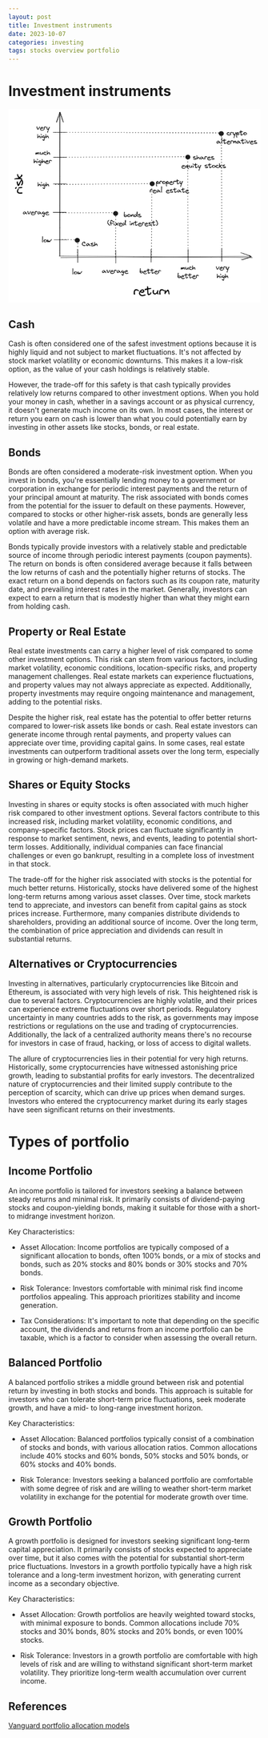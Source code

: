 ```yaml
---
layout: post
title: Investment instruments
date: 2023-10-07
categories: investing
tags: stocks overview portfolio
---
```


# Investment instruments

![Investment instruments](./images/investment-instruments.png)

## Cash

Cash is often considered one of the safest investment options because it is highly liquid and not subject to market fluctuations. It's not affected by stock market volatility or economic downturns. This makes it a low-risk option, as the value of your cash holdings is relatively stable.

However, the trade-off for this safety is that cash typically provides relatively low returns compared to other investment options. When you hold your money in cash, whether in a savings account or as physical currency, it doesn't generate much income on its own. In most cases, the interest or return you earn on cash is lower than what you could potentially earn by investing in other assets like stocks, bonds, or real estate.

## Bonds

Bonds are often considered a moderate-risk investment option. When you invest in bonds, you're essentially lending money to a government or corporation in exchange for periodic interest payments and the return of your principal amount at maturity. The risk associated with bonds comes from the potential for the issuer to default on these payments. However, compared to stocks or other higher-risk assets, bonds are generally less volatile and have a more predictable income stream. This makes them an option with average risk.

Bonds typically provide investors with a relatively stable and predictable source of income through periodic interest payments (coupon payments). The return on bonds is often considered average because it falls between the low returns of cash and the potentially higher returns of stocks. The exact return on a bond depends on factors such as its coupon rate, maturity date, and prevailing interest rates in the market. Generally, investors can expect to earn a return that is modestly higher than what they might earn from holding cash.

## Property or Real Estate

Real estate investments can carry a higher level of risk compared to some other investment options. This risk can stem from various factors, including market volatility, economic conditions, location-specific risks, and property management challenges. Real estate markets can experience fluctuations, and property values may not always appreciate as expected. Additionally, property investments may require ongoing maintenance and management, adding to the potential risks.

Despite the higher risk, real estate has the potential to offer better returns compared to lower-risk assets like bonds or cash. Real estate investors can generate income through rental payments, and property values can appreciate over time, providing capital gains. In some cases, real estate investments can outperform traditional assets over the long term, especially in growing or high-demand markets.

## Shares or Equity Stocks

Investing in shares or equity stocks is often associated with much higher risk compared to other investment options. Several factors contribute to this increased risk, including market volatility, economic conditions, and company-specific factors. Stock prices can fluctuate significantly in response to market sentiment, news, and events, leading to potential short-term losses. Additionally, individual companies can face financial challenges or even go bankrupt, resulting in a complete loss of investment in that stock.

The trade-off for the higher risk associated with stocks is the potential for much better returns. Historically, stocks have delivered some of the highest long-term returns among various asset classes. Over time, stock markets tend to appreciate, and investors can benefit from capital gains as stock prices increase. Furthermore, many companies distribute dividends to shareholders, providing an additional source of income. Over the long term, the combination of price appreciation and dividends can result in substantial returns.

## Alternatives or Cryptocurrencies

Investing in alternatives, particularly cryptocurrencies like Bitcoin and Ethereum, is associated with very high levels of risk. This heightened risk is due to several factors. Cryptocurrencies are highly volatile, and their prices can experience extreme fluctuations over short periods. Regulatory uncertainty in many countries adds to the risk, as governments may impose restrictions or regulations on the use and trading of cryptocurrencies. Additionally, the lack of a centralized authority means there's no recourse for investors in case of fraud, hacking, or loss of access to digital wallets.

The allure of cryptocurrencies lies in their potential for very high returns. Historically, some cryptocurrencies have witnessed astonishing price growth, leading to substantial profits for early investors. The decentralized nature of cryptocurrencies and their limited supply contribute to the perception of scarcity, which can drive up prices when demand surges. Investors who entered the cryptocurrency market during its early stages have seen significant returns on their investments.

# Types of portfolio

## Income Portfolio

An income portfolio is tailored for investors seeking a balance between steady returns and minimal risk. It primarily consists of dividend-paying stocks and coupon-yielding bonds, making it suitable for those with a short- to midrange investment horizon.

Key Characteristics:

- Asset Allocation: Income portfolios are typically composed of a significant allocation to bonds, often 100% bonds, or a mix of stocks and bonds, such as 20% stocks and 80% bonds or 30% stocks and 70% bonds.

- Risk Tolerance: Investors comfortable with minimal risk find income portfolios appealing. This approach prioritizes stability and income generation.

- Tax Considerations: It's important to note that depending on the specific account, the dividends and returns from an income portfolio can be taxable, which is a factor to consider when assessing the overall return.

## Balanced Portfolio

A balanced portfolio strikes a middle ground between risk and potential return by investing in both stocks and bonds. This approach is suitable for investors who can tolerate short-term price fluctuations, seek moderate growth, and have a mid- to long-range investment horizon.

Key Characteristics:

- Asset Allocation: Balanced portfolios typically consist of a combination of stocks and bonds, with various allocation ratios. Common allocations include 40% stocks and 60% bonds, 50% stocks and 50% bonds, or 60% stocks and 40% bonds.

- Risk Tolerance: Investors seeking a balanced portfolio are comfortable with some degree of risk and are willing to weather short-term market volatility in exchange for the potential for moderate growth over time.

## Growth Portfolio

A growth portfolio is designed for investors seeking significant long-term capital appreciation. It primarily consists of stocks expected to appreciate over time, but it also comes with the potential for substantial short-term price fluctuations. Investors in a growth portfolio typically have a high risk tolerance and a long-term investment horizon, with generating current income as a secondary objective.

Key Characteristics:

- Asset Allocation: Growth portfolios are heavily weighted toward stocks, with minimal exposure to bonds. Common allocations include 70% stocks and 30% bonds, 80% stocks and 20% bonds, or even 100% stocks.

- Risk Tolerance: Investors in a growth portfolio are comfortable with high levels of risk and are willing to withstand significant short-term market volatility. They prioritize long-term wealth accumulation over current income.

## References

[Vanguard portfolio allocation models](https://investor.vanguard.com/investor-resources-education/education/model-portfolio-allocation)
